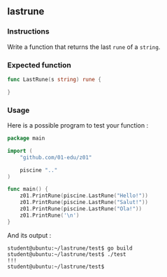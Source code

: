 ## lastrune

### Instructions

Write a function that returns the last `rune` of a `string`.

### Expected function

```go
func LastRune(s string) rune {

}
```

### Usage

Here is a possible program to test your function :

```go
package main

import (
	"github.com/01-edu/z01"

	piscine ".."
)

func main() {
	z01.PrintRune(piscine.LastRune("Hello!"))
	z01.PrintRune(piscine.LastRune("Salut!"))
	z01.PrintRune(piscine.LastRune("Ola!"))
	z01.PrintRune('\n')
}
```

And its output :

```console
student@ubuntu:~/lastrune/test$ go build
student@ubuntu:~/lastrune/test$ ./test
!!!
student@ubuntu:~/lastrune/test$
```
